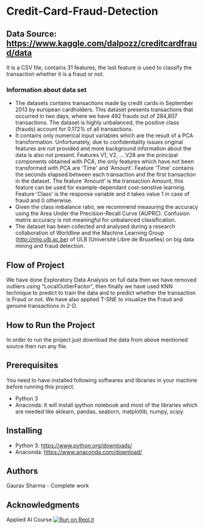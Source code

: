 # Credit-Card-Fraud-Detection
## Data Source: https://www.kaggle.com/dalpozz/creditcardfraud/data
It is a CSV file, contains 31 features, the last feature is used to classify the transaction whether it is a fraud or not. 
### Information about data set
* The datasets contains transactions made by credit cards in September 2013 by european cardholders. This dataset presents transactions that occurred in two days, where we have 492 frauds out of 284,807 transactions. The dataset is highly unbalanced, the positive class (frauds) account for 0.172% of all transactions.
* It contains only numerical input variables which are the result of a PCA transformation. Unfortunately, due to confidentiality issues original features are not provided and more background information about the data is also not present. Features V1, V2, ... V28 are the principal components obtained with PCA, the only features which have not been transformed with PCA are 'Time' and 'Amount'. Feature 'Time' contains the seconds elapsed between each transaction and the first transaction in the dataset. The feature 'Amount' is the transaction Amount, this feature can be used for example-dependant cost-senstive learning. Feature 'Class' is the response variable and it takes value 1 in case of fraud and 0 otherwise.
* Given the class imbalance ratio, we recommend measuring the accuracy using the Area Under the Precision-Recall Curve (AUPRC). Confusion matrix accuracy is not meaningful for unbalanced classification.
* The dataset has been collected and analysed during a research collaboration of Worldline and the Machine Learning Group (http://mlg.ulb.ac.be) of ULB (Université Libre de Bruxelles) on big data mining and fraud detection.
## Flow of Project
We have done Exploratory Data Analysis on full data then we have removed outliers using "LocalOutlierFactor", then finally we have used KNN technique to predict to train the data and to predict whether the transaction is Fraud or not. We have also applied T-SNE to visualize the Fraud and genuine transactions in 2-D.
## How to Run the Project
In order to run the project just download the data from above mentioned source then run any file.
## Prerequisites
You need to have installed following softwares and libraries in your machine before running this project.
* Python 3
* Anaconda: It will install ipython notebook and most of the libraries which are needed like sklearn, pandas, seaborn, matplotlib, numpy, scipy.
## Installing
* Python 3: https://www.python.org/downloads/
* Anaconda: https://www.anaconda.com/download/
## Authors
Gaurav Sharma - Complete work
## Acknowledgments
Applied AI Course
[![Run on Repl.it](https://repl.it/badge/github/gauravtheP/Credit-Card-Fraud-Detection)](https://repl.it/github/gauravtheP/Credit-Card-Fraud-Detection)
